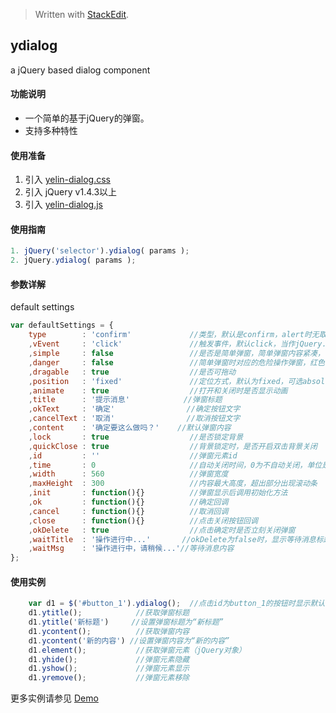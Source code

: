 > Written with [StackEdit](https://stackedit.io/).

## ydialog ##
a jQuery based dialog component

#### 功能说明 ####

* 一个简单的基于jQuery的弹窗。  
* 支持多种特性

#### 使用准备 ####

1. 引入 [yelin-dialog.css](https://github.com/xincici/ydialog/blob/css/yelin-dialog.css)
2. 引入 jQuery v1.4.3以上
3. 引入 [yelin-dialog.js](https://github.com/xincici/ydialog/blob/js/yelin-dialog.js)

#### 使用指南 ####

``` javascript
1. jQuery('selector').ydialog( params );
2. jQuery.ydialog( params );

```

#### 参数详解 ####
default settings
``` javascript
var defaultSettings = {
    type        : 'confirm'             //类型，默认是confirm，alert时无取消按钮
    ,vEvent     : 'click'               //触发事件，默认click，当作jQuery.fn.ydialog使用时
    ,simple     : false                 //是否是简单弹窗，简单弹窗内容紧凑，一般内容为一句话
    ,danger     : false                 //简单弹窗时对应的危险操作弹窗，红色警告图标
    ,dragable   : true                  //是否可拖动
    ,position   : 'fixed'               //定位方式，默认为fixed，可选absolute
    ,animate    : true                  //打开和关闭时是否显示动画
    ,title      : '提示消息'            //弹窗标题
    ,okText     : '确定'                //确定按钮文字
    ,cancelText : '取消'                //取消按钮文字
    ,content    : '确定要这么做吗？'    //默认弹窗内容
    ,lock       : true                  //是否锁定背景
    ,quickClose : true                  //背景锁定时，是否开启双击背景关闭
    ,id         : ''                    //弹窗元素id
    ,time       : 0                     //自动关闭时间，0为不自动关闭，单位是秒
    ,width      : 560                   //弹窗宽度
    ,maxHeight  : 300                   //内容最大高度，超出部分出现滚动条
    ,init       : function(){}          //弹窗显示后调用初始化方法
    ,ok         : function(){}          //确定回调
    ,cancel     : function(){}          //取消回调
    ,close      : function(){}          //点击关闭按钮回调
    ,okDelete   : true                  //点击确定时是否立刻关闭弹窗
    ,waitTitle  : '操作进行中...'       //okDelete为false时，显示等待消息标题
    ,waitMsg    : '操作进行中，请稍候...'//等待消息内容
};
```

#### 使用实例 ####

``` javascript
    var d1 = $('#button_1').ydialog();  //点击id为button_1的按钮时显示默认弹窗
    d1.ytitle();            //获取弹窗标题
    d1.ytitle('新标题')     //设置弹窗标题为“新标题”
    d1.ycontent();          //获取弹窗内容
    d1.ycontent('新的内容') //设置弹窗内容为“新的内容”
    d1.element();           //获取弹窗元素（jQuery对象）
    d1.yhide();             //弹窗元素隐藏
    d1.yshow();             //弹窗元素显示
    d1.yremove();           //弹窗元素移除
```
更多实例请参见 [Demo](https://github.com/xincici/ydialog/blob/index.html)
